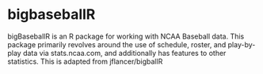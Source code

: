 # bigbaseballR
bigBaseballR is an R package for working with NCAA Baseball data. This package primarily revolves around the use of schedule, roster, and play-by-play data via stats.ncaa.com, and additionally has features to other statistics. This is adapted from jflancer/bigballR
